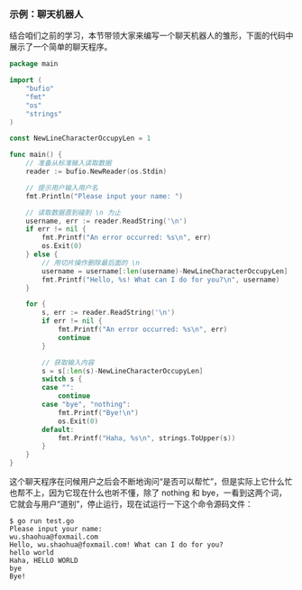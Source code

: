 ### 示例：聊天机器人

结合咱们之前的学习，本节带领大家来编写一个聊天机器人的雏形，下面的代码中展示了一个简单的聊天程序。

```go
package main

import (
	"bufio"
	"fmt"
	"os"
	"strings"
)

const NewLineCharacterOccupyLen = 1

func main() {
	// 准备从标准输入读取数据
	reader := bufio.NewReader(os.Stdin)

	// 提示用户输入用户名
	fmt.Println("Please input your name: ")

	// 读取数据直到碰到 \n 为止
	username, err := reader.ReadString('\n')
	if err != nil {
		fmt.Printf("An error occurred: %s\n", err)
		os.Exit(0)
	} else {
		// 用切片操作删除最后面的 \n
		username = username[:len(username)-NewLineCharacterOccupyLen]
		fmt.Printf("Hello, %s! What can I do for you?\n", username)
	}

	for {
		s, err := reader.ReadString('\n')
		if err != nil {
			fmt.Printf("An error occurred: %s\n", err)
			continue
		}

		// 获取输入内容
		s = s[:len(s)-NewLineCharacterOccupyLen]
		switch s {
		case "":
			continue
		case "bye", "nothing":
			fmt.Printf("Bye!\n")
			os.Exit(0)
		default:
			fmt.Printf("Haha, %s\n", strings.ToUpper(s))
		}
	}
}
```

这个聊天程序在问候用户之后会不断地询问“是否可以帮忙”，但是实际上它什么忙也帮不上，因为它现在什么也听不懂，除了 nothing 和 bye，一看到这两个词，它就会与用户“道别”，停止运行，现在试运行一下这个命令源码文件：

```shell
$ go run test.go
Please input your name: 
wu.shaohua@foxmail.com
Hello, wu.shaohua@foxmail.com! What can I do for you?
hello world
Haha, HELLO WORLD
bye
Bye!
```

